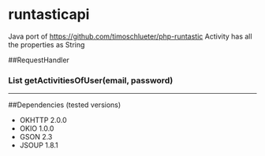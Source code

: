 runtasticapi
============

Java port of https://github.com/timoschlueter/php-runtastic
Activity has all the properties as String

##RequestHandler 

### List<Activity> getActivitiesOfUser(email, password)

***
##Dependencies
(tested versions)
* OKHTTP 2.0.0
* OKIO 1.0.0
* GSON 2.3
* JSOUP 1.8.1	

